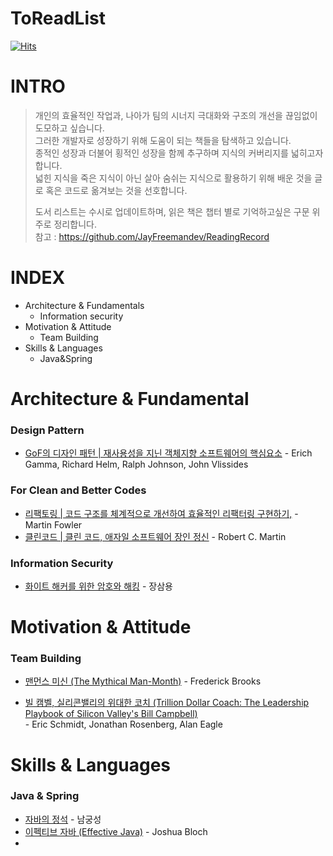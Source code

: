 # ToReadList
[![Hits](https://hits.seeyoufarm.com/api/count/incr/badge.svg?url=https%3A%2F%2Fgithub.com%2Fdongcholes%2FReadingList%2Fblob%2Fmain%2FREADME.md&count_bg=%2379C83D&title_bg=%23555555&icon=octopusdeploy.svg&icon_color=%23E7E7E7&title=hits&edge_flat=false)](https://hits.seeyoufarm.com)



# INTRO

> 개인의 효율적인 작업과, 나아가 팀의 시너지 극대화와 구조의 개선을 끊임없이 도모하고 싶습니다.<br>
> 그러한 개발자로 성장하기 위해 도움이 되는 책들을 탐색하고 있습니다. <br>
> 종적인 성장과 더불어 횡적인 성장을 함께 추구하며 지식의 커버리지를 넓히고자 합니다. <br>
> 넓힌 지식을 죽은 지식이 아닌 살아 숨쉬는 지식으로 활용하기 위해 배운 것을 글로 혹은 코드로 옮겨보는 것을 선호합니다.
>
> 도서 리스트는 수시로 업데이트하며, 읽은 책은 챕터 별로 기억하고싶은 구문 위주로 정리합니다.<br>
> 참고 : https://github.com/JayFreemandev/ReadingRecord
> 

# INDEX

- Architecture & Fundamentals
    - Information security
- Motivation & Attitude
    - Team Building
- Skills & Languages
    - Java&Spring

# Architecture & Fundamental

### Design Pattern

- [GoF의 디자인 패턴 | 재사용성을 지닌 객체지향 소프트웨어의 핵심요소](http://www.yes24.com/Product/Goods/17525598) - Erich Gamma, Richard Helm, Ralph Johnson, John Vlissides


### For Clean and Better Codes
- [리팩토링 | 코드 구조를 체계적으로 개선하여 효율적인 리팩터링 구현하기,](https://book.naver.com/bookdb/book_detail.nhn?bid=16311029) - Martin Fowler
- [클린코드 | 클린 코드, 애자일 소프트웨어 장인 정신](https://book.naver.com/bookdb/book_detail.nhn?bid=7390287) - Robert C. Martin

### Information Security

- [화이트 해커를 위한 암호와 해킹](http://www.yes24.com/Product/Goods/78875992) - 장삼용

# Motivation & Attitude

### Team Building

- [맨먼스 미신 (The Mythical Man-Month)](http://www.yes24.com/Product/Goods/16928943) - Frederick Brooks

- [빌 캠벨, 실리콘밸리의 위대한 코치 (Trillion Dollar Coach: The Leadership Playbook of Silicon Valley's Bill Campbell)](http://www.yes24.com/Product/Goods/91435283) <br> - Eric Schmidt, Jonathan Rosenberg, Alan Eagle 

# Skills & Languages

### Java & Spring

- [자바의 정석](http://www.kyobobook.co.kr/product/detailViewKor.laf?mallGb=KOR&ejkGb=KOR&barcode=9788994492032) - 남궁성
- [이펙티브 자바 (Effective Java)](http://www.yes24.com/Product/Goods/65551284)  - Joshua Bloch
-
